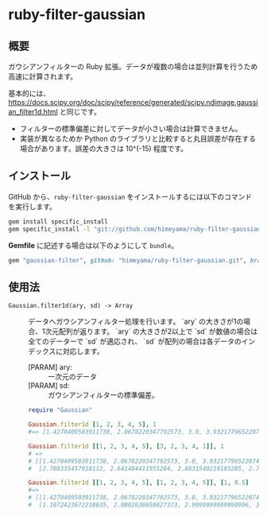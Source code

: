 # ruby-filter-gaussian

## 概要
ガウシアンフィルターの Ruby 拡張。データが複数の場合は並列計算を行うため高速に計算されます。

基本的には、 https://docs.scipy.org/doc/scipy/reference/generated/scipy.ndimage.gaussian_filter1d.html 
と同じです。

- フィルターの標準偏差に対してデータが小さい場合は計算できません。
- 実装が異なるためか Python のライブラリと比較すると丸目誤差が存在する場合があります。誤差の大きさは 10^(-15) 程度です。

## インストール

GitHub から、`ruby-filter-gaussian` をインストールするには以下のコマンドを実行します。
```sh
gem install specific_install
gem specific_install -l "git://github.com/himeyama/ruby-filter-gaussian.git"
```


**Gemfile** に記述する場合は以下のようにして `bundle`。

```rb
gem "gaussian-filter", github: "himeyama/ruby-filter-gaussian.git", branch: :main
```

## 使用法
<dt><code>Gaussian.filter1d(ary, sd) -> Array</code></dt>
<dd>
    <p>データへガウシアンフィルター処理を行います。
    `ary` の大きさが1の場合、1次元配列が返ります。
    `ary` の大きさが2以上で `sd` が数値の場合は全てのデーターで `sd` が適応され、
    `sd` が配列の場合は各データのインデックスに対応します。
    </p>
    <dl>
        <dt>[PARAM] ary:</dt>
        <dd>一次元のデータ</dd>
        <dt>[PARAM] sd:</dt>
        <dd>ガウシアンフィルターの標準偏差。</dd>
    </dl>

```rb
require "Gaussian"

Gaussian.filter1d [1, 2, 3, 4, 5], 1
#=> [1.4270409503911738, 2.0678220347792573, 3.0, 3.932177965220743, 4.572959049608826]

Gaussian.filter1d [[1, 2, 3, 4, 5], [3, 2, 3, 4, 1]], 1
# => 
# [[1.4270409503911738, 2.0678220347792573, 3.0, 3.932177965220743, 4.572959049608826],
#  [2.708335457918112, 2.641484411955284, 2.8831540219185285, 2.757459057400815, 2.0095670508072625]]

Gaussian.filter1d [[1, 2, 3, 4, 5], [1, 2, 3, 4, 5]], [1, 0.5]
#=> 
# [[1.4270409503911738, 2.0678220347792573, 3.0, 3.932177965220743, 4.572959049608826],
#  [1.1072423672218035, 2.0002638650827373, 2.9999999999999996, 3.999736134917262, 4.892757632778196]]
```   

</dd>

